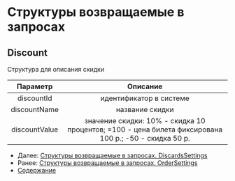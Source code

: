 Структуры возвращаемые в запросах
=====================================

Discount
-------------

Структура для описания скидки

|    Параметр   |                                                Описание                                               |
|:-------------:|:-----------------------------------------------------------------------------------------------------:|
|   discountId  |                                        идентификатор в системе                                        |
|  discountName |                                            название скидки                                            |
| discountValue | значение скидки: 10% - скидка 10 процентов; =100 - цена билета фиксирована 100 р.; -50 - скидка 50 р. |

* Далее: [Структуры возвращаемые в запросах. DiscardsSettings](discardsSettings)
* Ранее: [Структуры возвращаемые в запросах. OrderSettings](orderSettings)
* [Содержание](../index)